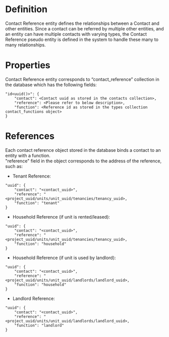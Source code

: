 # Definition

Contact Reference entity defines the relationships between a Contact and other entities. Since a contact can be referred by multiple other entities, and an entity can have multiple contacts with varying types, the Contact Reference pseudo entity is defined in the system to handle these many to many relationships.

# Properties

Contact Reference entity corresponds to “contact_reference” collection in the database which has the following fields:

```
"id<uuid()>": {
    "contact": <Contact uuid as stored in the contacts collection>,
    "reference": <Please refer to below description>,
    "function": <Reference id as stored in the types collection contact_functions object>
}
```

# References
Each contact reference object stored in the database binds a contact to an entity with a function.  
"reference" field in the object corresponds to the address of the reference, such as:

* Tenant Reference:
```
"uuid": {
    "contact": "<contact_uuid>",
    "reference": "<project_uuid/units/unit_uuid/tenancies/tenancy_uuid>,
    "function": "tenant"
}
```

* Household Reference (if unit is rented/leased):
```
"uuid": {
    "contact": "<contact_uuid>",
    "reference": "<project_uuid/units/unit_uuid/tenancies/tenancy_uuid>,
    "function": "household"
}
```

* Household Reference (if unit is used by landlord):
```
"uuid": {
    "contact": "<contact_uuid>",
    "reference": "<project_uuid/units/unit_uuid/landlords/landlord_uuid>,
    "function": "household"
}
```

* Landlord Reference:
```
"uuid": {
    "contact": "<contact_uuid>",
    "reference": "<project_uuid/units/unit_uuid/landlords/landlord_uuid>,
    "function": "landlord"
}
```